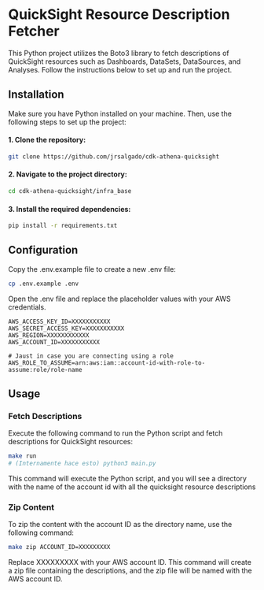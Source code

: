 # QuickSight Resource Description Fetcher

This Python project utilizes the Boto3 library to fetch descriptions of QuickSight resources such as Dashboards, DataSets, DataSources, and Analyses. Follow the instructions below to set up and run the project.

## Installation

Make sure you have Python installed on your machine. Then, use the following steps to set up the project:

#### 1. Clone the repository:

```bash
git clone https://github.com/jrsalgado/cdk-athena-quicksight
```

#### 2. Navigate to the project directory:

```bash
cd cdk-athena-quicksight/infra_base
```

#### 3. Install the required dependencies:

```bash
pip install -r requirements.txt
```

## Configuration

Copy the .env.example file to create a new .env file:

```bash
cp .env.example .env
```

Open the .env file and replace the placeholder values with your AWS credentials.

```
AWS_ACCESS_KEY_ID=XXXXXXXXXXX
AWS_SECRET_ACCESS_KEY=XXXXXXXXXXX
AWS_REGION=XXXXXXXXXXXX
AWS_ACCOUNT_ID=XXXXXXXXXXX

# Jaust in case you are connecting using a role
AWS_ROLE_TO_ASSUME=arn:aws:iam::account-id-with-role-to-assume:role/role-name
```

## Usage

### Fetch Descriptions

Execute the following command to run the Python script and fetch descriptions for QuickSight resources:

```bash
make run
# (Internamente hace esto) python3 main.py
```

This command will execute the Python script, and you will see a directory with the name of the account id with all the quicksight resource descriptions

### Zip Content

To zip the content with the account ID as the directory name, use the following command:

```bash
make zip ACCOUNT_ID=XXXXXXXXX
```

Replace XXXXXXXXX with your AWS account ID. This command will create a zip file containing the descriptions, and the zip file will be named with the AWS account ID.

